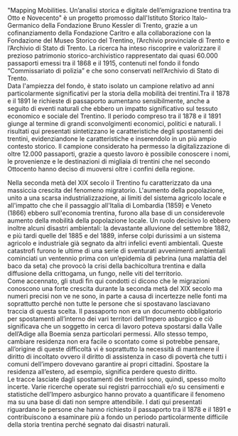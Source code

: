 "Mapping Mobilities. Un’analisi storica e digitale dell’emigrazione trentina tra Otto e Novecento" è un progetto promosso dall'Istituto Storico Italo-Germanico della Fondazione Bruno Kessler di Trento, grazie a un cofinanziamento della Fondazione Caritro e alla collaborazione con la Fondazione del Museo Storico del Trentino, l’Archivio provinciale di Trento e l’Archivio di Stato di Trento. La ricerca ha inteso riscoprire e valorizzare il prezioso patrimonio storico-archivistico rappresentato dai quasi 60.000 passaporti emessi tra il 1868 e il 1915, contenuti nel fondo il fondo “Commissariato di polizia” e che sono conservati nell’Archivio di Stato di Trento.<br/>
Data l'ampiezza del fondo, è stato isolato un campione relativo ad anni particolarmente significativi per la storia della mobilità dei trentini.Tra il 1878 e il 1891 le richieste di passaporto aumentano sensibilmente, anche a seguito di eventi naturali che ebbero un impatto significativo sul tessuto economico e sociale del Trentino.  Il periodo compreso tra il 1878 e il 1891 giunge al termine di grandi sconvolgimenti economici, politici e naturali. I risultati qui presentati sintetizzano le caratteristiche degli spostamenti dei trentini, evidenziandone le caratteristiche e inserendolo in un più ampio contesto storico. Il campione considerato ha permesso la digitalizzazione di oltre 12.000 passaporti, grazie a questo lavoro è possibile conoscere i nomi, le provenienze e le destinazioni di migliaia di trentini che nel secondo Ottocento hanno deciso di muoversi oltre i confini della regione.


Nella seconda metà del XIX secolo il Trentino fu caratterizzato da una massiccia crescita del fenomeno migratorio. L'aumento della popolazione, unito a una scarsa industrializzazione, ai limiti del sistema agricolo locale e all'impatto che che il passaggio all'Italia di Lombardia (1859) e Veneto (1866) ebbero sull'economia trentina, furono alla base di un considerevole aumento della mobilità della popolazione locale. Un ruolo decisivo lo ebbero inoltre alcuni disastri ambientali: la devastante alluvione del settembre 1882, e più tardi quelle del 1885 e del 1889, inferse colpi durissimi a un sistema agricolo e industriale già segnato da altri infelici eventi ambientali. Queste catastrofi furono le ultime di una serie di sventurati avvenimenti ambientali cominciati un ventennio prima con un’epidemia di pebrina (una malattia del baco da seta) che provocò la crisi della bachicoltura trentina e dalla diffusione della crittogama, un fungo, nelle viti del territorio.<br/>
Come accennato, gli studi fin qui condotti ci dicono che le migrazioni conoscono una forte crescita durante la seconda metà del XIX secolo ma numeri precisi non ve ne sono, in parte a causa di incertezze nelle fonti ma soprattutto perché non tutte le persone che si spostavano lasciavano traccia di questa scelta.  Il passaporto non era un documento obbligatorio per spostamenti all’interno dei vari territori dell’Impero asburgico e ciò significava che un soggetto in cerca di lavoro poteva spostarsi dalla Valle dell’Adige alla Boemia senza particolari permessi. Allo stesso tempo, cambiare residenza non era facile o scontato come si potrebbe pensare, all’origine di queste difficoltà  vi è soprattutto la necessità di mantenere il diritto di incoltato ovvero il diritto di assistenza in caso di povertà che tutti i comuni dell’impero dovevano garantire ai propri cittadini. Spostare la residenza all’estero, ad esempio, significa perdere questo diritto.<br/>
Le tracce lasciate dagli spostamenti dei trentini sono, quindi, spesso molto incerte. Varie ricerche operate sui registri parrocchiali e/o su censimenti e statistiche dell’Impero asburgico hanno provato a quantificare il fenomeno ma su una base di dati non sempre attendibile. I dati qui presentati riguardano le persone che hanno richiesto il passaporto tra il 1878 e il 1891 e contribuiscono a esaminare più a fondo un periodo particolarmente difficile della storia trentina perché segnato dai disastri naturali.
